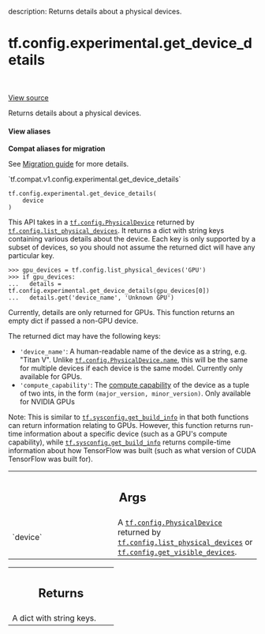 description: Returns details about a physical devices.

<div itemscope itemtype="http://developers.google.com/ReferenceObject">
<meta itemprop="name" content="tf.config.experimental.get_device_details" />
<meta itemprop="path" content="Stable" />
</div>

# tf.config.experimental.get_device_details

<!-- Insert buttons and diff -->

<table class="tfo-notebook-buttons tfo-api nocontent" align="left">

</table>

<a target="_blank" class="external" href="/code/stable/tensorflow/python/framework/config.py">View source</a>



Returns details about a physical devices.


<section class="expandable">
  <h4 class="showalways">View aliases</h4>
  <p>
<b>Compat aliases for migration</b>
<p>See
<a href="https://www.tensorflow.org/guide/migrate">Migration guide</a> for
more details.</p>
<p>`tf.compat.v1.config.experimental.get_device_details`</p>
</p>
</section>

<pre class="devsite-click-to-copy prettyprint lang-py tfo-signature-link">
<code>tf.config.experimental.get_device_details(
    device
)
</code></pre>



<!-- Placeholder for "Used in" -->

This API takes in a <a href="../../../tf/config/PhysicalDevice.md"><code>tf.config.PhysicalDevice</code></a> returned by
<a href="../../../tf/config/list_physical_devices.md"><code>tf.config.list_physical_devices</code></a>. It returns a dict with string keys
containing various details about the device. Each key is only supported by a
subset of devices, so you should not assume the returned dict will have any
particular key.

```
>>> gpu_devices = tf.config.list_physical_devices('GPU')
>>> if gpu_devices:
...   details = tf.config.experimental.get_device_details(gpu_devices[0])
...   details.get('device_name', 'Unknown GPU')
```

Currently, details are only returned for GPUs. This function returns an
empty dict if passed a non-GPU device.

The returned dict may have the following keys:
* `'device_name'`: A human-readable name of the device as a string, e.g.
  "Titan V". Unlike <a href="../../../tf/config/PhysicalDevice.md#name"><code>tf.config.PhysicalDevice.name</code></a>, this will be the same for
  multiple devices if each device is the same model. Currently only available
  for GPUs.
* `'compute_capability'`: The
  [compute capability](https://developer.nvidia.com/cuda-gpus) of the device
  as a tuple of two ints, in the form `(major_version, minor_version)`. Only
  available for NVIDIA GPUs

Note: This is similar to <a href="../../../tf/sysconfig/get_build_info.md"><code>tf.sysconfig.get_build_info</code></a> in that both functions
can return information relating to GPUs. However, this function returns
run-time information about a specific device (such as a GPU's compute
capability), while <a href="../../../tf/sysconfig/get_build_info.md"><code>tf.sysconfig.get_build_info</code></a> returns compile-time
information about how TensorFlow was built (such as what version of CUDA
TensorFlow was built for).

<!-- Tabular view -->
 <table class="responsive fixed orange">
<colgroup><col width="214px"><col></colgroup>
<tr><th colspan="2"><h2 class="add-link">Args</h2></th></tr>

<tr>
<td>
`device`<a id="device"></a>
</td>
<td>
A <a href="../../../tf/config/PhysicalDevice.md"><code>tf.config.PhysicalDevice</code></a> returned by
<a href="../../../tf/config/list_physical_devices.md"><code>tf.config.list_physical_devices</code></a> or <a href="../../../tf/config/get_visible_devices.md"><code>tf.config.get_visible_devices</code></a>.
</td>
</tr>
</table>



<!-- Tabular view -->
 <table class="responsive fixed orange">
<colgroup><col width="214px"><col></colgroup>
<tr><th colspan="2"><h2 class="add-link">Returns</h2></th></tr>
<tr class="alt">
<td colspan="2">
A dict with string keys.
</td>
</tr>

</table>

